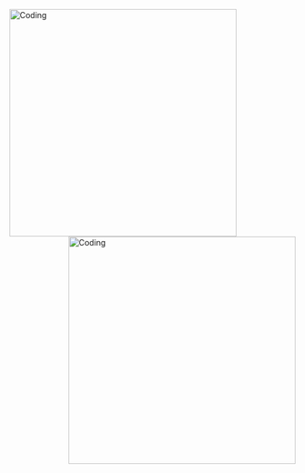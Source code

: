   <img align="left" alt="Coding" width="400" src="https://media0.giphy.com/media/PuvJVM5w0wu6QEUWfq/giphy.gif"> <img align="right" alt="Coding" width="400" src="https://media4.giphy.com/media/FhPbyzFSuKmly/giphy.gif">
